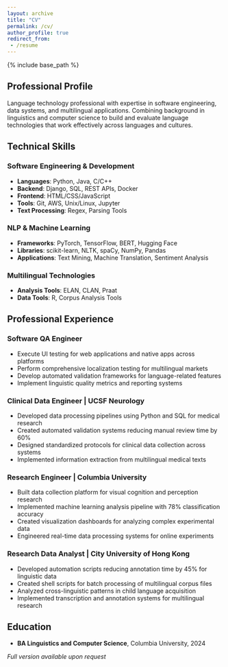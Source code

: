 ```yaml
---
layout: archive
title: "CV"
permalink: /cv/
author_profile: true
redirect_from:
 - /resume
---
```

{% include base_path %}

## Professional Profile

Language technology professional with expertise in software engineering, data systems, and multilingual applications. Combining background in linguistics and computer science to build and evaluate language technologies that work effectively across languages and cultures.

## Technical Skills

### Software Engineering & Development
* **Languages**: Python, Java, C/C++
* **Backend**: Django, SQL, REST APIs, Docker
* **Frontend**: HTML/CSS/JavaScript
* **Tools**: Git, AWS, Unix/Linux, Jupyter
* **Text Processing**: Regex, Parsing Tools

### NLP & Machine Learning
* **Frameworks**: PyTorch, TensorFlow, BERT, Hugging Face
* **Libraries**: scikit-learn, NLTK, spaCy, NumPy, Pandas
* **Applications**: Text Mining, Machine Translation, Sentiment Analysis

### Multilingual Technologies
* **Analysis Tools**: ELAN, CLAN, Praat
* **Data Tools**: R, Corpus Analysis Tools

## Professional Experience

### Software QA Engineer 
* Execute UI testing for web applications and native apps across platforms
* Perform comprehensive localization testing for multilingual markets
* Develop automated validation frameworks for language-related features
* Implement linguistic quality metrics and reporting systems

### Clinical Data Engineer | UCSF Neurology
* Developed data processing pipelines using Python and SQL for medical research
* Created automated validation systems reducing manual review time by 60%
* Designed standardized protocols for clinical data collection across systems
* Implemented information extraction from multilingual medical texts

### Research Engineer | Columbia University
* Built data collection platform for visual cognition and perception research
* Implemented machine learning analysis pipeline with 78% classification accuracy
* Created visualization dashboards for analyzing complex experimental data
* Engineered real-time data processing systems for online experiments

### Research Data Analyst | City University of Hong Kong
* Developed automation scripts reducing annotation time by 45% for linguistic data
* Created shell scripts for batch processing of multilingual corpus files
* Analyzed cross-linguistic patterns in child language acquisition
* Implemented transcription and annotation systems for multilingual research

## Education

* **BA Linguistics and Computer Science**, Columbia University, 2024

*Full version available upon request*
